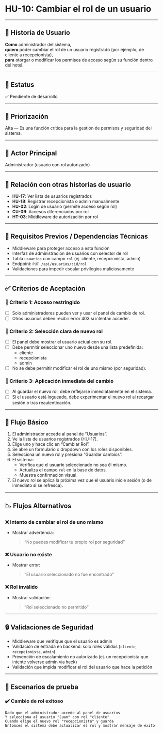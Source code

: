 # HU-10: Cambiar el rol de un usuario

---

## 📝 Historia de Usuario

**Como** administrador del sistema,  
**quiero** poder cambiar el rol de un usuario registrado (por ejemplo, de cliente a recepcionista),  
**para** otorgar o modificar los permisos de acceso según su función dentro del hotel.

---

## 📌 Estatus  
✅ Pendiente de desarrollo

---

## 🎯 Priorización  
Alta — Es una función crítica para la gestión de permisos y seguridad del sistema.

---

## 👤 Actor Principal  
Administrador (usuario con rol autorizado)

---

## 🔗 Relación con otras historias de usuario

- **HU-17**: Ver lista de usuarios registrados  
- **HU-18**: Registrar recepcionista o admin manualmente  
- **HU-02**: Login de usuario (permite acceso según rol)  
- **CU-09**: Accesos diferenciados por rol  
- **HT-03**: Middleware de autorización por rol

---

## 🧱 Requisitos Previos / Dependencias Técnicas

- Middleware para proteger acceso a esta función
- Interfaz de administración de usuarios con selector de rol
- Tabla `usuarios` con campo `rol` (ej. cliente, recepcionista, admin)
- Endpoint: `PUT /api/usuarios/:id/rol`
- Validaciones para impedir escalar privilegios maliciosamente

---

## ✅ Criterios de Aceptación

### 🎯 Criterio 1: Acceso restringido
- [ ] Solo administradores pueden ver y usar el panel de cambio de rol.
- [ ] Otros usuarios deben recibir error 403 si intentan acceder.

### 🎯 Criterio 2: Selección clara de nuevo rol
- [ ] El panel debe mostrar el usuario actual con su rol.
- [ ] Debe permitir seleccionar uno nuevo desde una lista predefinida:  
  - cliente  
  - recepcionista  
  - admin  
- [ ] No se debe permitir modificar el rol de uno mismo (por seguridad).

### 🎯 Criterio 3: Aplicación inmediata del cambio
- [ ] Al guardar el nuevo rol, debe reflejarse inmediatamente en el sistema.
- [ ] Si el usuario está logueado, debe experimentar el nuevo rol al recargar sesión o tras reautenticación.

---

## 🔄 Flujo Básico

1. El administrador accede al panel de “Usuarios”.
2. Ve la lista de usuarios registrados (HU-17).
3. Elige uno y hace clic en “Cambiar Rol”.
4. Se abre un formulario o dropdown con los roles disponibles.
5. Selecciona un nuevo rol y presiona “Guardar cambios”.
6. El sistema:
   - Verifica que el usuario seleccionado no sea él mismo.
   - Actualiza el campo `rol` en la base de datos.
   - Muestra confirmación visual.
7. El nuevo rol se aplica la próxima vez que el usuario inicie sesión (o de inmediato si se refresca).

---

## 📉 Flujos Alternativos

### ❌ Intento de cambiar el rol de uno mismo
- Mostrar advertencia:
  > “No puedes modificar tu propio rol por seguridad”

### ❌ Usuario no existe
- Mostrar error:  
  > “El usuario seleccionado no fue encontrado”

### ❌ Rol inválido
- Mostrar validación:  
  > “Rol seleccionado no permitido”

---

## 🔒 Validaciones de Seguridad

- Middleware que verifique que el usuario es admin
- Validación de entrada en backend: solo roles válidos (`cliente`, `recepcionista`, `admin`)
- Prevención de escalamiento no autorizado (ej. un recepcionista que intente volverse admin vía hack)
- Validación que impida modificar el rol del usuario que hace la petición

---

## 🧪 Escenarios de prueba

### ✔️ Cambio de rol exitoso
```gherkin
Dado que el administrador accede al panel de usuarios
Y selecciona al usuario "Juan" con rol "cliente"
Cuando elige el nuevo rol "recepcionista" y guarda
Entonces el sistema debe actualizar el rol y mostrar mensaje de éxito

